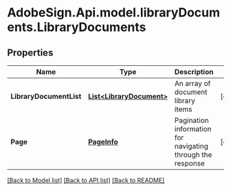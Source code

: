 # AdobeSign.Api.model.libraryDocuments.LibraryDocuments
## Properties

Name | Type | Description | Notes
------------ | ------------- | ------------- | -------------
**LibraryDocumentList** | [**List&lt;LibraryDocument&gt;**](LibraryDocument.md) | An array of document library items | [optional] 
**Page** | [**PageInfo**](PageInfo.md) | Pagination information for navigating through the response | [optional] 

[[Back to Model list]](../README.md#documentation-for-models) [[Back to API list]](../README.md#documentation-for-api-endpoints) [[Back to README]](../README.md)

